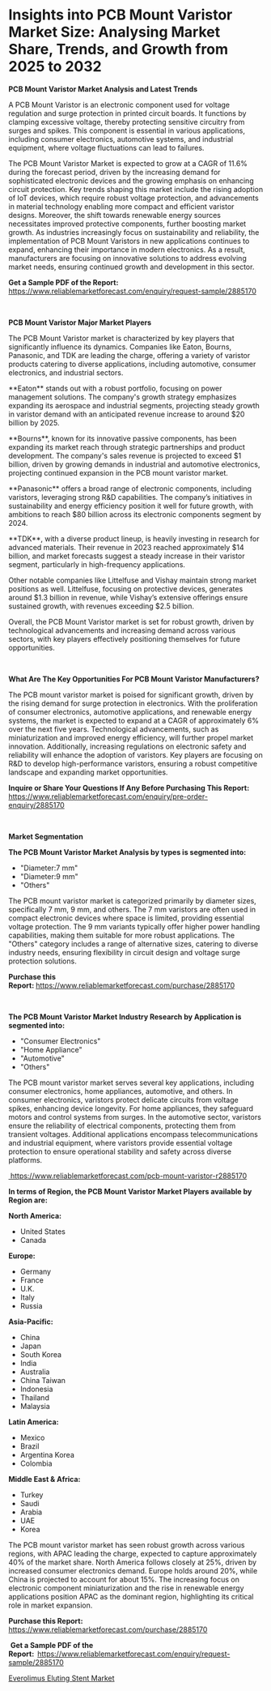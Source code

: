 <p><h1>Insights into PCB Mount Varistor Market Size: Analysing Market Share, Trends, and Growth from 2025 to 2032</h1></p><p><strong>PCB Mount Varistor Market Analysis and Latest Trends</strong></p>
<p><p>A PCB Mount Varistor is an electronic component used for voltage regulation and surge protection in printed circuit boards. It functions by clamping excessive voltage, thereby protecting sensitive circuitry from surges and spikes. This component is essential in various applications, including consumer electronics, automotive systems, and industrial equipment, where voltage fluctuations can lead to failures.</p><p>The PCB Mount Varistor Market is expected to grow at a CAGR of 11.6% during the forecast period, driven by the increasing demand for sophisticated electronic devices and the growing emphasis on enhancing circuit protection. Key trends shaping this market include the rising adoption of IoT devices, which require robust voltage protection, and advancements in material technology enabling more compact and efficient varistor designs. Moreover, the shift towards renewable energy sources necessitates improved protective components, further boosting market growth. As industries increasingly focus on sustainability and reliability, the implementation of PCB Mount Varistors in new applications continues to expand, enhancing their importance in modern electronics. As a result, manufacturers are focusing on innovative solutions to address evolving market needs, ensuring continued growth and development in this sector.</p></p>
<p><strong>Get a Sample PDF of the Report:&nbsp;</strong> <a href="https://www.reliablemarketforecast.com/enquiry/request-sample/2885170?utm_campaign=3327&utm_medium=2&utm_source=Github&utm_content=ia&utm_term=13032025&utm_id=pcb-mount-varistor">https://www.reliablemarketforecast.com/enquiry/request-sample/2885170</a></p>
<p>&nbsp;</p>
<p><strong>PCB Mount Varistor Major Market Players</strong></p>
<p><p>The PCB Mount Varistor market is characterized by key players that significantly influence its dynamics. Companies like Eaton, Bourns, Panasonic, and TDK are leading the charge, offering a variety of varistor products catering to diverse applications, including automotive, consumer electronics, and industrial sectors.</p><p>**Eaton** stands out with a robust portfolio, focusing on power management solutions. The company's growth strategy emphasizes expanding its aerospace and industrial segments, projecting steady growth in varistor demand with an anticipated revenue increase to around $20 billion by 2025.</p><p>**Bourns**, known for its innovative passive components, has been expanding its market reach through strategic partnerships and product development. The company's sales revenue is projected to exceed $1 billion, driven by growing demands in industrial and automotive electronics, projecting continued expansion in the PCB mount varistor market.</p><p>**Panasonic** offers a broad range of electronic components, including varistors, leveraging strong R&D capabilities. The company’s initiatives in sustainability and energy efficiency position it well for future growth, with ambitions to reach $80 billion across its electronic components segment by 2024.</p><p>**TDK**, with a diverse product lineup, is heavily investing in research for advanced materials. Their revenue in 2023 reached approximately $14 billion, and market forecasts suggest a steady increase in their varistor segment, particularly in high-frequency applications.</p><p>Other notable companies like Littelfuse and Vishay maintain strong market positions as well. Littelfuse, focusing on protective devices, generates around $1.3 billion in revenue, while Vishay’s extensive offerings ensure sustained growth, with revenues exceeding $2.5 billion.</p><p>Overall, the PCB Mount Varistor market is set for robust growth, driven by technological advancements and increasing demand across various sectors, with key players effectively positioning themselves for future opportunities.</p></p>
<p>&nbsp;</p>
<p><strong>What Are The Key Opportunities For PCB Mount Varistor Manufacturers?</strong></p>
<p><p>The PCB mount varistor market is poised for significant growth, driven by the rising demand for surge protection in electronics. With the proliferation of consumer electronics, automotive applications, and renewable energy systems, the market is expected to expand at a CAGR of approximately 6% over the next five years. Technological advancements, such as miniaturization and improved energy efficiency, will further propel market innovation. Additionally, increasing regulations on electronic safety and reliability will enhance the adoption of varistors. Key players are focusing on R&D to develop high-performance varistors, ensuring a robust competitive landscape and expanding market opportunities.</p></p>
<p><strong>Inquire or Share Your Questions If Any Before Purchasing This Report:</strong> <a href="https://www.reliablemarketforecast.com/enquiry/pre-order-enquiry/2885170?utm_campaign=3327&utm_medium=2&utm_source=Github&utm_content=ia&utm_term=13032025&utm_id=pcb-mount-varistor">https://www.reliablemarketforecast.com/enquiry/pre-order-enquiry/2885170</a></p>
<p>&nbsp;</p>
<p><strong>Market Segmentation</strong></p>
<p><strong>The PCB Mount Varistor Market Analysis by types is segmented into:</strong></p>
<p><ul><li>"Diameter:7 mm"</li><li>"Diameter:9 mm"</li><li>"Others"</li></ul></p>
<p><p>The PCB mount varistor market is categorized primarily by diameter sizes, specifically 7 mm, 9 mm, and others. The 7 mm varistors are often used in compact electronic devices where space is limited, providing essential voltage protection. The 9 mm variants typically offer higher power handling capabilities, making them suitable for more robust applications. The "Others" category includes a range of alternative sizes, catering to diverse industry needs, ensuring flexibility in circuit design and voltage surge protection solutions.</p></p>
<p><strong>Purchase this Report:&nbsp;</strong><a href="https://www.reliablemarketforecast.com/purchase/2885170?utm_campaign=3327&utm_medium=2&utm_source=Github&utm_content=ia&utm_term=13032025&utm_id=pcb-mount-varistor">https://www.reliablemarketforecast.com/purchase/2885170</a></p>
<p>&nbsp;</p>
<p><strong>The PCB Mount Varistor Market Industry Research by Application is segmented into:</strong></p>
<p><ul><li>"Consumer Electronics"</li><li>"Home Appliance"</li><li>"Automotive"</li><li>"Others"</li></ul></p>
<p><p>The PCB mount varistor market serves several key applications, including consumer electronics, home appliances, automotive, and others. In consumer electronics, varistors protect delicate circuits from voltage spikes, enhancing device longevity. For home appliances, they safeguard motors and control systems from surges. In the automotive sector, varistors ensure the reliability of electrical components, protecting them from transient voltages. Additional applications encompass telecommunications and industrial equipment, where varistors provide essential voltage protection to ensure operational stability and safety across diverse platforms.</p></p>
<p><a href="https://www.reliablemarketforecast.com/pcb-mount-varistor-r2885170?utm_campaign=3327&utm_medium=2&utm_source=Github&utm_content=ia&utm_term=13032025&utm_id=pcb-mount-varistor">&nbsp;https://www.reliablemarketforecast.com/pcb-mount-varistor-r2885170</a></p>
<p><strong>In terms of Region, the PCB Mount Varistor Market Players available by Region are:</strong></p>
<p>
    <p> <strong> North America: </strong>
        <ul>
            <li>United States</li>
            <li>Canada</li>
        </ul>
        </p> 
    <p> <strong> Europe: </strong>
        <ul>
            <li>Germany</li>
            <li>France</li>
            <li>U.K.</li>
            <li>Italy</li>
            <li>Russia</li>
        </ul>
        </p> 
    <p> <strong> Asia-Pacific: </strong>
        <ul>
            <li>China</li>
            <li>Japan</li>
            <li>South Korea</li>
            <li>India</li>
            <li>Australia</li>
            <li>China Taiwan</li>
            <li>Indonesia</li>
            <li>Thailand</li>
            <li>Malaysia</li>
        </ul>
        </p> 
    <p> <strong> Latin America: </strong>
        <ul>
            <li>Mexico</li>
            <li>Brazil</li>
            <li>Argentina Korea</li>
            <li>Colombia</li>
        </ul>
        </p> 
    <p> <strong> Middle East & Africa: </strong>
        <ul>
            <li>Turkey</li>
            <li>Saudi</li>
            <li>Arabia</li>
            <li>UAE</li>
            <li>Korea</li>
        </ul>
    </p>
    </p>
<p><p>The PCB mount varistor market has seen robust growth across various regions, with APAC leading the charge, expected to capture approximately 40% of the market share. North America follows closely at 25%, driven by increased consumer electronics demand. Europe holds around 20%, while China is projected to account for about 15%. The increasing focus on electronic component miniaturization and the rise in renewable energy applications position APAC as the dominant region, highlighting its critical role in market expansion.</p></p>
<p><strong>Purchase this Report: </strong><a href="https://www.reliablemarketforecast.com/purchase/2885170?utm_campaign=3327&utm_medium=2&utm_source=Github&utm_content=ia&utm_term=13032025&utm_id=pcb-mount-varistor">https://www.reliablemarketforecast.com/purchase/2885170</a></p>
<p>&nbsp;<strong>Get a Sample PDF of the Report:&nbsp;&nbsp;</strong><a href="https://www.reliablemarketforecast.com/enquiry/request-sample/2885170?utm_campaign=3327&utm_medium=2&utm_source=Github&utm_content=ia&utm_term=13032025&utm_id=pcb-mount-varistor">https://www.reliablemarketforecast.com/enquiry/request-sample/2885170</a></p>
<p><strong></strong></p>
<p><p><a href="https://github.com/lestymbango/Market-Research-Report-List-1/blob/main/everolimus-eluting-stent-market.md?utm_campaign=3327&utm_medium=2&utm_source=Github&utm_content=ia&utm_term=13032025&utm_id=pcb-mount-varistor">Everolimus Eluting Stent Market</a></p></p>